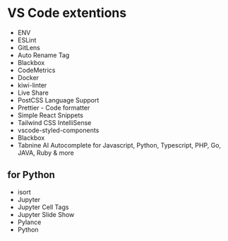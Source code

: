 # VS Code extentions

- ENV
- ESLint
- GitLens
- Auto Rename Tag
- Blackbox
- CodeMetrics
- Docker
- kiwi-linter
- Live Share
- PostCSS Language Support
- Prettier - Code formatter
- Simple React Snippets
- Tailwind CSS IntelliSense
- vscode-styled-components
- Blackbox
- Tabnine AI Autocomplete for Javascript, Python, Typescript, PHP, Go, JAVA, Ruby & more

## for Python

- isort
- Jupyter
- Jupyter Cell Tags
- Jupyter Slide Show
- Pylance
- Python

